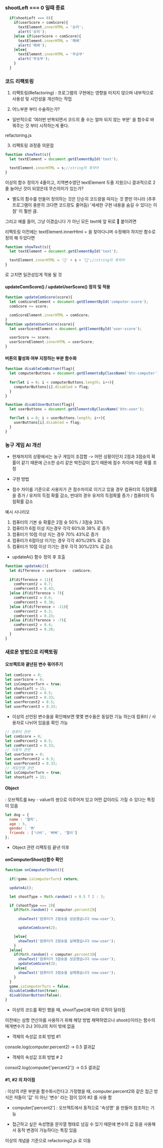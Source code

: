 ### shootLeft === 0 일때 종료

```javascript
  if(shootLeft === 0){
    if(userScore > comScore){
      textElement.innerHTML = '승리';
      alert('승리');
    }else if(userScore < comScore){
      textElement.innerHTML = '패배'
      alert('패배');
    }else{
      textElement.innerHTML = '무승부'
      alert('무승부');
    }
  }
```

### 코드 리팩토링 
1. 리팩토링(Refactoring) : 프로그램의 구현에는 영향을 미치지 않으며 내부적으로 사용성 및 시인성을 개선하는 작업

2. 어느부분 부터 수술하는가?
- 일반적으로 '여러번 반복되면서 코드의 줄 수는 얼마 되지 않는 부분' 을 함수로 바꿔주는 것 부터 시작하는게 좋다.

refactoring.js

3. 리팩토링 과정중 의문점
```javascript
function showText(s){
  let textElement = document.getElementById('text');

  textElement.innerHTML = s;//string의 축약어
}
```
이상의 함수 정의가 4줄이고, 지역변수였던 textElement 두줄 지웠으니 결과적으로 2줄 늘어난 것이 되었은데 무슨의미가 있는가?

- 별도의 함수를 만들어 정의하는 것은 단순히 코드량을 따지는 것 뿐만 아니라 (추후 프로그램이 충분히 크다면 코드량도 줄어듬) '세세한 구현 내용을 숨길 수 있다는 이점' 이 훨씬 큼.

그리고 예를 들어, 그냥 이겼습니다 가 아닌 모든 text에 앞 뒤로 🎈 붙이려면

리펙토링 이전에는 textElement.innerHtml = 을 찾아다니며 수정해야 하지만 함수로 정의 해 두었다면
```javascript
function showText(s){
  let textElement = document.getElementById('text');

  textElement.innerHTML = '🎈' + s + '🎈';//string의 축약어
}
```
로 고치면 일관성있게 적용 될 것

#### updateComScore() / updateUserScore() 정의 및 적용
```javascript
function updateComScore(score){
  let comScoreElement = document.getElementById('computer-score');
  comScore += score;

  comScoreElement.innerHTML = comScore;
}
function updateUserScore(score){
  let userScoreElement = document.getElementById('user-score');

  userScore += score;
  userScoreElement.innerHTML = userScore;
}
```
#### 버튼의 활성화 여부 지정하는 부분 함수화

```javascript
function disableComButton(flag){
  let computerButtons = document.getElementsByClassName('btn-computer');
  
  for(let i = 0; i < computerButtons.length; i++){
    computerButtons[i].disabled = flag;
  }
}

function disablUserButton(flag){
  let userButtons = document.getElementsByClassName('btn-user');

  for(let i = 0; i < userButtons.length; i++){
    userButtons[i].disabled = flag;
  }
}
```

### 농구 게임 AI 개선
- 현재까지의 상황에서는 농구 게임이 조잡함 -> 어떤 상황이던지 2점과 3점슛의 확률이 같기 때문에 근소한 승리 같은 박진감이 없기 때문에 점수 차이에 따른 확률 조정

- 구현 방법
- 점수 차이를 기준으로 사용자가 큰 점수차이로 이기고 있을 경우 컴퓨터의 득점확률을 증가 / 유저의 득점 확률 감소, 반대의 경우 유저의 득점확률 증가 / 컴퓨터의 득점확률 감소

예시 시나리오

1. 컴퓨터의 기본 슛 확률은 2점 슛 50% / 3점슛 33%
2. 컴퓨터가 6점 이상 지는경우 각각 60%와 38% 로 증가
3. 컴퓨터가 10점 이상 지는 경우 70% 43%로 증가
4. 컴퓨터가 6점이상 이기는 경우 각각 40%/28% 로 감소
5. 컴퓨터가 10점 이상 이기는 경우 각각 30%/23% 로 감소

- updateAi() 함수 정의 후 호출
```javascript
function updateAi(){
  let difference = userScore - comScore;
  
  if(difference > 11){
    comPercent2 = 0.7;
    comPercent3 = 0.43;
  }else if(difference > 7){
    comPercent2 = 0.6;
    comPercent3 = 0.38;
  }else if(difference > -11){
    comPercent2 = 0.3;
    comPercent3 = 0.23;
  }else if(difference > -7){
    comPercent2 = 0.4;
    comPercent3 = 0.28;
  }
}
```
### 새로운 방법으로 리팩토링
#### 오브젝트와 괄년된 변수 묶어주기 
```javascript
let comScore = 0;
let userScore = 0; 
let isComputerTurn = true;
let shootLeft = 15;
let comPercent2 = 0.5;
let comPercent3 = 0.33;
let userPercent2 = 0.5;
let userPercent3 = 0.33;
```
- 이상의 선언된 변수들을 확인해보면 몇몇 변수들은 동일한 기능 하는데 컴퓨터 / 사용자로 나뉘어 있음을 확인 가능
```javascript
// 컴퓨터 관련
let comScore = 0;
let comPercent2 = 0.5;
let comPercent3 = 0.33;
// 사용자 관련
let userScore = 0; 
let userPercent2 = 0.5;
let userPercent3 = 0.33;
// 게임진행 관련
let isComputerTurn = true;
let shootLeft = 15;
```
#### Object
: 오브젝트를 key - value의 쌍으로 이루어져 있고 어떤 값이라도 가질 수 있다는 특징이 있음

```javascript
let dog = {
  name : '햎피',
  age : 5,
  gender : 'M'
  friends : ['나비', '삐삐', '엘리']
};
```
- Object 관련 리팩토링 끝낸 이후 

#### onComputerShoot()함수 확인

```javascript
function onComputerShoot(){
 
  if(!game.isComputerTurn) return;

  updateAi();

  let shootType = Math.random() < 0.5 ? 2 : 3;

  if (shootType === 2){
    if(Math.random() < computer.percent2){
      
      showText('컴퓨터가 2점슛을 성공했습니다 now-user');

      updateComScore(2);

    }else{
      showText('컴퓨터가 2점슛을 실패했습니다 now-user');
    }
  }else{
    if(Math.random() < computer.percent3){    
      showText('컴퓨터가 3점슛을 성공했습니다 now-user');
      updateComScore(3);
    }else{
      showText('컴퓨터가 3점슛을 실패했습니다 now-user');
    }
  } 
  game.isComputerTurn = false;
  disableComButton(true);
  disablUserButton(false);
}
```
- 이상의 코드를 확인 했을 때, shootType()에 따라 로직이 달라짐

이전에는 삼항 연산자를 사용하기 위해 해당 방법 채택하였으나 shoot()이라는 함수의 매개변수가 2냐 3이냐의 차이 밖에 없음

- 객체의 속성값 조회 방법 #1

console.log(computer.percent2) -> 0.5 결과값
- 객체의 속성값 조회 방법 # 2

consol2.log(computer['percent2']) -> 0.5 결과값

#### #1, #2 의 차이점 
: 이상의 if문 부분을 함수화시킨다고 가정했을 때, computer.percent2와 같은 접근 방식은 저들이 '값' 이 아닌 '변수' 라는 점이 있어 #2 를 사용 함

- computer['percent2'] : 오브젝트에서 동적으로 '속성명' 을 만들어 참조하는 기능

- 접근하고 싶은 속성명을 문자열 형태로 넘길 수 있기 때문에 변수의 값 등을 사용해서 동적 변경이 가능하다는 특징 있음

이상의 개념을 기준으로 refactoring2.js 로 이동